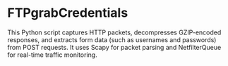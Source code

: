 # FTPgrabCredentials
This Python script captures HTTP packets, decompresses GZIP-encoded responses, and extracts form data (such as usernames and passwords) from POST requests. It uses Scapy for packet parsing and NetfilterQueue for real-time traffic monitoring.
